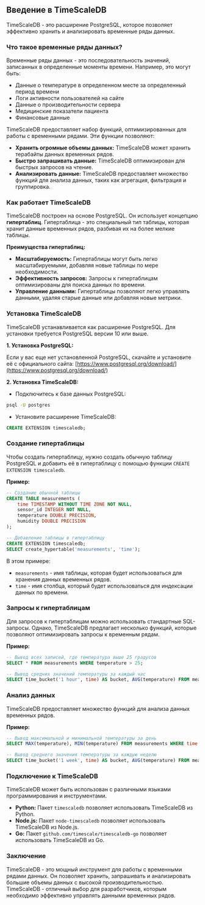 ## Введение в TimeScaleDB

TimeScaleDB - это расширение PostgreSQL, которое позволяет эффективно хранить и анализировать временные ряды данных. 

### Что такое временные ряды данных?

Временные ряды данных - это последовательность значений, записанных в определенные моменты времени.  Например, это могут быть:

* Данные о температуре в определенном месте за определенный период времени
* Логи активности пользователей на сайте
* Данные о производительности сервера
* Медицинские показатели пациента
* Финансовые данные

TimeScaleDB предоставляет набор функций, оптимизированных для работы с временными рядами. Эти функции позволяют:

* **Хранить огромные объемы данных:** TimeScaleDB может хранить терабайты данных временных рядов.
* **Быстро запрашивать данные:** TimeScaleDB оптимизирован для быстрых запросов на чтение.
* **Анализировать данные:** TimeScaleDB предоставляет множество функций для анализа данных, таких как агрегация, фильтрация и группировка.

### Как работает TimeScaleDB

TimeScaleDB построен на основе PostgreSQL. Он использует концепцию **гипертаблиц**.  Гипертаблица - это специальный тип таблицы, которая хранит данные временных рядов, разбивая их на более мелкие таблицы. 

**Преимущества гипертаблиц:**

* **Масштабируемость:** Гипертаблицы могут быть легко масштабируемыми, добавляя новые таблицы по мере необходимости.
* **Эффективность запросов:** Запросы к гипертаблицам оптимизированы для поиска данных по времени.
* **Управление данными:** Гипертаблицы позволяют легко управлять данными, удаляя старые данные или добавляя новые метрики.

### Установка TimeScaleDB

TimeScaleDB устанавливается как расширение PostgreSQL.  Для установки требуется  PostgreSQL версии 10 или выше.

**1. Установка PostgreSQL:**

Если у вас еще нет установленной PostgreSQL, скачайте и установите её с официального сайта: [https://www.postgresql.org/download/](https://www.postgresql.org/download/)

**2. Установка TimeScaleDB:**

* Подключитесь к базе данных PostgreSQL:
```bash
psql -U postgres
```
* Установите расширение TimeScaleDB:
```sql
CREATE EXTENSION timescaledb;
```

### Создание гипертаблицы

Чтобы создать гипертаблицу, нужно создать обычную таблицу PostgreSQL и добавить её в гипертаблицу с помощью функции `CREATE EXTENSION timescaledb`.

**Пример:**

```sql
-- Создание обычной таблицы
CREATE TABLE measurements (
    time TIMESTAMP WITHOUT TIME ZONE NOT NULL,
    sensor_id INTEGER NOT NULL,
    temperature DOUBLE PRECISION,
    humidity DOUBLE PRECISION
);

-- Добавление таблицы в гипертаблицу
CREATE EXTENSION timescaledb;
SELECT create_hypertable('measurements', 'time');
```

В этом примере:

* `measurements` - имя таблицы, которая будет использоваться для хранения данных временных рядов.
* `time` - имя столбца, который будет использоваться для индексации данных по времени.

### Запросы к гипертаблицам

Для запросов к гипертаблицам можно использовать стандартные SQL-запросы. Однако, TimeScaleDB предлагает несколько функций, которые позволяют оптимизировать запросы к временным рядам.

**Пример:**

```sql
-- Вывод всех записей, где температура выше 25 градусов
SELECT * FROM measurements WHERE temperature > 25;

-- Вывод средних значений температуры за каждый час
SELECT time_bucket('1 hour', time) AS bucket, AVG(temperature) FROM measurements GROUP BY bucket ORDER BY bucket;
```

### Анализ данных

TimeScaleDB предоставляет множество функций для анализа данных временных рядов. 

**Пример:**

```sql
-- Вывод максимальной и минимальной температуры за день
SELECT MAX(temperature), MIN(temperature) FROM measurements WHERE time BETWEEN '2023-04-01 00:00:00' AND '2023-04-01 23:59:59';

-- Вывод среднего значения температуры за каждую неделю
SELECT time_bucket('1 week', time) AS bucket, AVG(temperature) FROM measurements GROUP BY bucket ORDER BY bucket;
```

### Подключение к TimeScaleDB

TimeScaleDB может быть использован с различными языками программирования и инструментами. 

* **Python:**  Пакет `timescaledb` позволяет использовать TimeScaleDB из Python.
* **Node.js:**  Пакет `node-timescaledb`  позволяет использовать TimeScaleDB из Node.js.
* **Go:**  Пакет `github.com/timescale/timescaledb-go` позволяет использовать TimeScaleDB из Go.

### Заключение

TimeScaleDB - это мощный инструмент для работы с временными рядами данных. Он позволяет хранить, запрашивать и анализировать большие объемы данных с высокой производительностью. TimeScaleDB  -  отличный выбор для разработчиков, которым необходимо эффективно управлять данными временных рядов.

